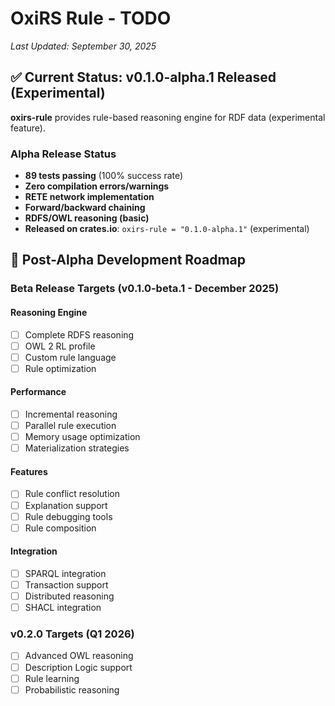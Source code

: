 # OxiRS Rule - TODO

*Last Updated: September 30, 2025*

## ✅ Current Status: v0.1.0-alpha.1 Released (Experimental)

**oxirs-rule** provides rule-based reasoning engine for RDF data (experimental feature).

### Alpha Release Status
- **89 tests passing** (100% success rate)
- **Zero compilation errors/warnings**
- **RETE network implementation**
- **Forward/backward chaining**
- **RDFS/OWL reasoning (basic)**
- **Released on crates.io**: `oxirs-rule = "0.1.0-alpha.1"` (experimental)

## 🎯 Post-Alpha Development Roadmap

### Beta Release Targets (v0.1.0-beta.1 - December 2025)

#### Reasoning Engine
- [ ] Complete RDFS reasoning
- [ ] OWL 2 RL profile
- [ ] Custom rule language
- [ ] Rule optimization

#### Performance
- [ ] Incremental reasoning
- [ ] Parallel rule execution
- [ ] Memory usage optimization
- [ ] Materialization strategies

#### Features
- [ ] Rule conflict resolution
- [ ] Explanation support
- [ ] Rule debugging tools
- [ ] Rule composition

#### Integration
- [ ] SPARQL integration
- [ ] Transaction support
- [ ] Distributed reasoning
- [ ] SHACL integration

### v0.2.0 Targets (Q1 2026)
- [ ] Advanced OWL reasoning
- [ ] Description Logic support
- [ ] Rule learning
- [ ] Probabilistic reasoning